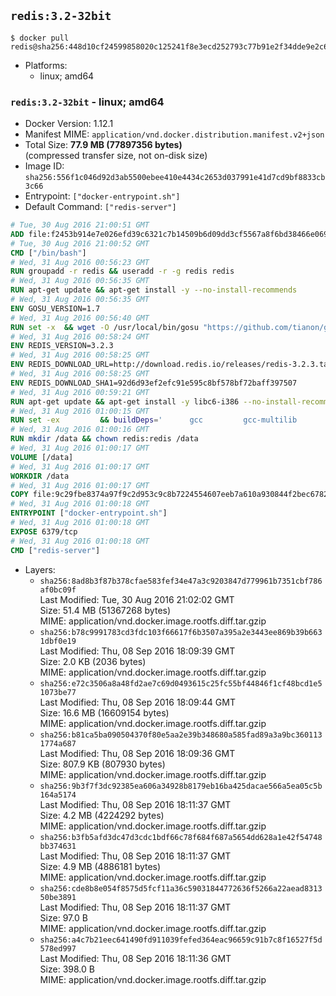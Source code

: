 ## `redis:3.2-32bit`

```console
$ docker pull redis@sha256:448d10cf24599858020c125241f8e3ecd252793c77b91e2f34dde9e2c673f927
```

-	Platforms:
	-	linux; amd64

### `redis:3.2-32bit` - linux; amd64

-	Docker Version: 1.12.1
-	Manifest MIME: `application/vnd.docker.distribution.manifest.v2+json`
-	Total Size: **77.9 MB (77897356 bytes)**  
	(compressed transfer size, not on-disk size)
-	Image ID: `sha256:556f1c046d92d3ab5500ebee410e4434c2653d037991e41d7cd9bf8833cb3c66`
-	Entrypoint: `["docker-entrypoint.sh"]`
-	Default Command: `["redis-server"]`

```dockerfile
# Tue, 30 Aug 2016 21:00:51 GMT
ADD file:f2453b914e7e026efd39c6321c7b14509b6d09dd3cf5567a8f6bd38466e06954 in / 
# Tue, 30 Aug 2016 21:00:52 GMT
CMD ["/bin/bash"]
# Wed, 31 Aug 2016 00:56:23 GMT
RUN groupadd -r redis && useradd -r -g redis redis
# Wed, 31 Aug 2016 00:56:35 GMT
RUN apt-get update && apt-get install -y --no-install-recommends 		ca-certificates 		wget 	&& rm -rf /var/lib/apt/lists/*
# Wed, 31 Aug 2016 00:56:35 GMT
ENV GOSU_VERSION=1.7
# Wed, 31 Aug 2016 00:56:40 GMT
RUN set -x 	&& wget -O /usr/local/bin/gosu "https://github.com/tianon/gosu/releases/download/$GOSU_VERSION/gosu-$(dpkg --print-architecture)" 	&& wget -O /usr/local/bin/gosu.asc "https://github.com/tianon/gosu/releases/download/$GOSU_VERSION/gosu-$(dpkg --print-architecture).asc" 	&& export GNUPGHOME="$(mktemp -d)" 	&& gpg --keyserver ha.pool.sks-keyservers.net --recv-keys B42F6819007F00F88E364FD4036A9C25BF357DD4 	&& gpg --batch --verify /usr/local/bin/gosu.asc /usr/local/bin/gosu 	&& rm -r "$GNUPGHOME" /usr/local/bin/gosu.asc 	&& chmod +x /usr/local/bin/gosu 	&& gosu nobody true
# Wed, 31 Aug 2016 00:58:24 GMT
ENV REDIS_VERSION=3.2.3
# Wed, 31 Aug 2016 00:58:25 GMT
ENV REDIS_DOWNLOAD_URL=http://download.redis.io/releases/redis-3.2.3.tar.gz
# Wed, 31 Aug 2016 00:58:25 GMT
ENV REDIS_DOWNLOAD_SHA1=92d6d93ef2efc91e595c8bf578bf72baff397507
# Wed, 31 Aug 2016 00:59:21 GMT
RUN apt-get update && apt-get install -y libc6-i386 --no-install-recommends && rm -rf /var/lib/apt/lists/*
# Wed, 31 Aug 2016 01:00:15 GMT
RUN set -ex 		&& buildDeps=' 		gcc 		gcc-multilib 		libc6-dev-i386 		make 	' 	&& apt-get update 	&& apt-get install -y $buildDeps --no-install-recommends 	&& rm -rf /var/lib/apt/lists/* 		&& wget -O redis.tar.gz "$REDIS_DOWNLOAD_URL" 	&& echo "$REDIS_DOWNLOAD_SHA1 *redis.tar.gz" | sha1sum -c - 	&& mkdir -p /usr/src/redis 	&& tar -xzf redis.tar.gz -C /usr/src/redis --strip-components=1 	&& rm redis.tar.gz 		&& grep -q '^#define CONFIG_DEFAULT_PROTECTED_MODE 1$' /usr/src/redis/src/server.h 	&& sed -ri 's!^(#define CONFIG_DEFAULT_PROTECTED_MODE) 1$!\1 0!' /usr/src/redis/src/server.h 	&& grep -q '^#define CONFIG_DEFAULT_PROTECTED_MODE 0$' /usr/src/redis/src/server.h 		&& make -C /usr/src/redis 32bit 	&& make -C /usr/src/redis install 		&& rm -r /usr/src/redis 		&& apt-get purge -y --auto-remove $buildDeps
# Wed, 31 Aug 2016 01:00:16 GMT
RUN mkdir /data && chown redis:redis /data
# Wed, 31 Aug 2016 01:00:17 GMT
VOLUME [/data]
# Wed, 31 Aug 2016 01:00:17 GMT
WORKDIR /data
# Wed, 31 Aug 2016 01:00:17 GMT
COPY file:9c29fbe8374a97f9c2d953c9c8b7224554607eeb7a610a930844f2bec678265c in /usr/local/bin/ 
# Wed, 31 Aug 2016 01:00:18 GMT
ENTRYPOINT ["docker-entrypoint.sh"]
# Wed, 31 Aug 2016 01:00:18 GMT
EXPOSE 6379/tcp
# Wed, 31 Aug 2016 01:00:18 GMT
CMD ["redis-server"]
```

-	Layers:
	-	`sha256:8ad8b3f87b378cfae583fef34e47a3c9203847d779961b7351cbf786af0bc09f`  
		Last Modified: Tue, 30 Aug 2016 21:02:02 GMT  
		Size: 51.4 MB (51367268 bytes)  
		MIME: application/vnd.docker.image.rootfs.diff.tar.gzip
	-	`sha256:b78c9991783cd3fdc103f66617f6b3507a395a2e3443ee869b39b6631dbf0e19`  
		Last Modified: Thu, 08 Sep 2016 18:09:39 GMT  
		Size: 2.0 KB (2036 bytes)  
		MIME: application/vnd.docker.image.rootfs.diff.tar.gzip
	-	`sha256:e72c3506a8a48fd2ae7c69d0493615c25fc55bf44846f1cf48bcd1e51073be77`  
		Last Modified: Thu, 08 Sep 2016 18:09:44 GMT  
		Size: 16.6 MB (16609154 bytes)  
		MIME: application/vnd.docker.image.rootfs.diff.tar.gzip
	-	`sha256:b81ca5ba090504370f80e5aa2e39b348680a585fad89a3a9bc3601131774a687`  
		Last Modified: Thu, 08 Sep 2016 18:09:36 GMT  
		Size: 807.9 KB (807930 bytes)  
		MIME: application/vnd.docker.image.rootfs.diff.tar.gzip
	-	`sha256:9b3f7f3dc92385ea606a34928b8179eb16ba425dacae566a5ea05c5b164a5174`  
		Last Modified: Thu, 08 Sep 2016 18:11:37 GMT  
		Size: 4.2 MB (4224292 bytes)  
		MIME: application/vnd.docker.image.rootfs.diff.tar.gzip
	-	`sha256:b3fb5afd3dc47d3cdc1bdf66c78f684f687a5654dd628a1e42f54748bb374631`  
		Last Modified: Thu, 08 Sep 2016 18:11:37 GMT  
		Size: 4.9 MB (4886181 bytes)  
		MIME: application/vnd.docker.image.rootfs.diff.tar.gzip
	-	`sha256:cde8b8e054f8575d5fcf11a36c59031844772636f5266a22aead831350be3891`  
		Last Modified: Thu, 08 Sep 2016 18:11:37 GMT  
		Size: 97.0 B  
		MIME: application/vnd.docker.image.rootfs.diff.tar.gzip
	-	`sha256:a4c7b21eec641490fd911039fefed364eac96659c91b7c8f16527f5d578ed997`  
		Last Modified: Thu, 08 Sep 2016 18:11:36 GMT  
		Size: 398.0 B  
		MIME: application/vnd.docker.image.rootfs.diff.tar.gzip
